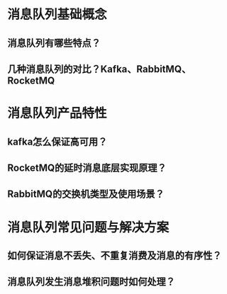 # 消息队列基础概念
## 消息队列有哪些特点？
## 几种消息队列的对比？Kafka、RabbitMQ、RocketMQ

# 消息队列产品特性
## kafka怎么保证高可用？
## RocketMQ的延时消息底层实现原理？
## RabbitMQ的交换机类型及使用场景？

# 消息队列常见问题与解决方案
## 如何保证消息不丢失、不重复消费及消息的有序性？
## 消息队列发生消息堆积问题时如何处理？
